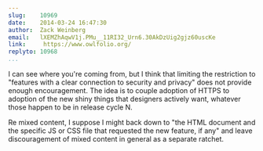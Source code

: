 ```yaml
---
slug:    10969
date:    2014-03-24 16:47:30
author:  Zack Weinberg
email:   lXEMZhAqwV1j.PMu__11RI32_Urn6.30AkDzUig2gjz60uscKe
link:     https://www.owlfolio.org/
replyto: 10968
...
```


I can see where you're coming from, but I think that limiting the
restriction to "features with a clear connection to security and
privacy" does not provide enough encouragement.  The idea is to couple
adoption of HTTPS to adoption of the new shiny things that designers
actively want, whatever those happen to be in release cycle N.

Re mixed content, I suppose I might back down to "the HTML document
and the specific JS or CSS file that requested the new feature, if
any" and leave discouragement of mixed content in general as a
separate ratchet.
